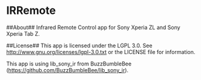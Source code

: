 IRRemote
=============
##About##
Infrared Remote Control app for Sony Xperia ZL and Sony Xperia Tab Z.

##License##
This app is licensed under the LGPL 3.0. See http://www.gnu.org/licenses/lgpl-3.0.txt or the LICENSE file for information.

This app is using lib_sony_ir from BuzzBumbleBee (https://github.com/BuzzBumbleBee/lib_sony_ir).
